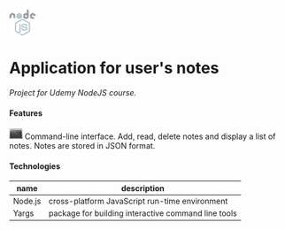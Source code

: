 ![Node.js ](https://github.com/ermondel/tsttmp/blob/master/files/icons48b/Nodejs48v2.png)

# Application for user's notes
*Project for Udemy NodeJS course.*  

#### Features
![CLI](https://github.com/ermondel/tsttmp/blob/master/files/CLI24v2.png) Command-line interface. Add, read, delete notes and display a list of notes. Notes are stored in JSON format.    

#### Technologies
| name | description |
| --- | --- |
| Node.js | cross-platform JavaScript run-time environment |
| Yargs | package for building interactive command line tools |

